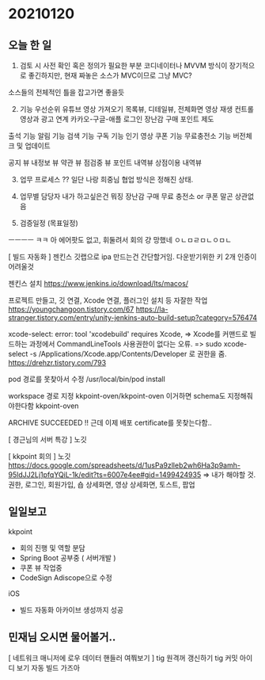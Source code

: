 # 20210120
## 오늘 한 일
1. 검토 시 사전 확인 혹은 정의가 필요한 부분
코디네이터나 MVVM 방식이 장기적으로 좋긴하지만,
현재 짜놓은 소스가 MVC이므로 그냥 MVC?

소스들의 전체적인 틀을 잡고가면 좋을듯

2. 기능 우선순위
유튜브 영상 가져오기
목록뷰, 디테일뷰, 전체화면 영상 재생 컨트롤
영상과 광고 연계
카카오-구글-애플 로그인
장난감 구매
포인트 제도

출석 기능
알림 기능
검색 기능
구독 기능
인기 영상 
쿠폰 기능
무료충전소 기능
버전체크 및 업데이트

공지 뷰
내정보 뷰
약관 뷰
점검중 뷰
포인트 내역뷰
상점이용 내역뷰

3. 업무 프로세스 
?? 일단 나랑 희중님 협업 방식은 정해진 상태.

4. 업무별 담당자 
내가 하고싶은건 뭐징
장난감 구매
무료 충전소 or 쿠폰
말곤 상관없음

5. 검증일정 (목표일정) 

ㅡㅡㅡㅡ ㅋㅋ 아 에어팟도 없고, 휘둘려서 회의 걍 망했네 ㅇㄴㅁㄹㅁㄴㅇㅁㄴ

[ 빌드 자동화 ]
젠킨스
깃랩으로
ipa 만드는건 간단할거임. 다운받기위한 키 2개 인증이 어려울것

젠킨스 설치 https://www.jenkins.io/download/lts/macos/

프로젝트 만들고, 깃 연결, Xcode 연결, 플러그인 설치 등 자잘한 작업
https://youngchangoon.tistory.com/67
https://la-stranger.tistory.com/entry/unity-jenkins-auto-build-setup?category=576474

xcode-select: error: tool 'xcodebuild' requires Xcode,
=> Xcode를 커맨드로 빌드하는 과정에서 CommandLineTools 사용권한이 없다는 오류.
=> sudo xcode-select -s /Applications/Xcode.app/Contents/Developer 로 권한을 줌.
https://drehzr.tistory.com/793

pod 경로를 못찾아서 수정
/usr/local/bin/pod install

workspace 경로 지정
kkpoint-oven/kkpoint-oven
이거하면 schema도 지정해줘야한다함
kkpoint-oven

ARCHIVE SUCCEEDED !!
근데 이제 배포 certificate를 못찾는다함..


[ 경근님의 서버 특강 ]
노깃

[ kkpoint 회의 ]
노깃
https://docs.google.com/spreadsheets/d/1usPa9zlleb2wh6Ha3p9amh-95ldJJ2Lj1pfqYQiL-1k/edit?ts=6007e4ee#gid=1499424935
=> 내가 해야할 것. 권한, 로그인, 회원가입, 숍 상세화면, 영상 상세화면, 토스트, 팝업




## 일일보고

kkpoint
- 회의 진행 및 역할 분담
- Spring Boot 공부중 ( 서버개발 )
- 쿠폰 뷰 작업중
- CodeSign Adiscope으로 수정

iOS
- 빌드 자동화 아카이브 생성까지 성공


## 민재님 오시면 물어볼거..
[ 네트워크 매니저에 로우 데이터 핸들러 여쭤보기 ]
tig 원격꺼 갱신하기
tig 커밋 아이디 보기
자동 빌드 가즈아
